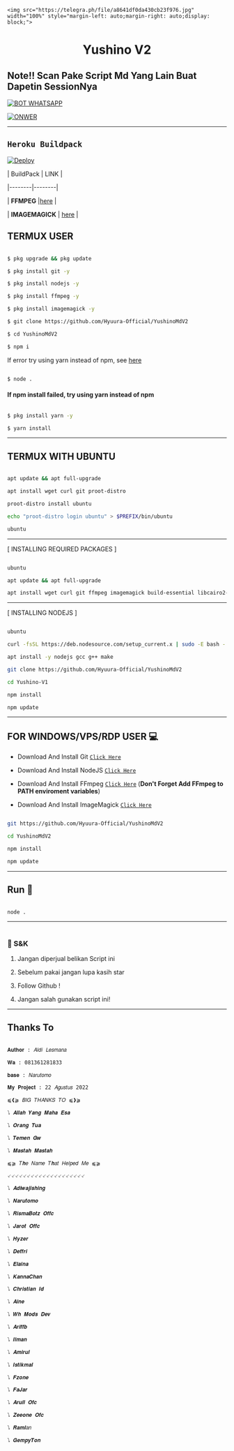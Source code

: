 <p align="center">

    <img src="https://telegra.ph/file/a8641df0da430cb23f976.jpg" width="100%" style="margin-left: auto;margin-right: auto;display: block;">

</p>

<h1 align="center">Yushino V2</h1>

## Note!! Scan Pake Script Md Yang Lain Buat Dapetin SessionNya 

[![BOT WHATSAPP](https://img.shields.io/badge/WhatsApp%20BOT-25D366?style=for-the-badge&logo=whatsapp&logoColor=white)](https://wa.me/6283838186170) 

[![ONWER](https://img.shields.io/badge/Owner%20BOT-25D366?style=for-the-badge&logo=whatsapp&logoColor=white)](https://wa.me/6281361281833) 

---------

## ```Heroku Buildpack```

[![Deploy](https://www.herokucdn.com/deploy/button.svg)](https://heroku.com/deploy?template=https://github.com/Hyuura-Official/YushinoMdV3)

| BuildPack | LINK |

|--------|--------|

| **FFMPEG** |[here](https://github.com/jonathanong/heroku-buildpack-ffmpeg-latest) |

| **IMAGEMAGICK** | [here](https://github.com/DuckyTeam/heroku-buildpack-imagemagick) |

## TERMUX USER

```bash

$ pkg upgrade && pkg update

$ pkg install git -y

$ pkg install nodejs -y

$ pkg install ffmpeg -y

$ pkg install imagemagick -y

$ git clone https://github.com/Hyuura-Official/YushinoMdV2

$ cd YushinoMdV2

$ npm i 

```

If error try using yarn instead of npm, see [here](https://github.com/Jikarinka/Kannabotv2#if-npm-install-failed--try--using-yarn-instead-of-npm)

```bash

$ node .

```

#### If npm install failed, try using yarn instead of npm

```bash

$ pkg install yarn -y

$ yarn install

```

---------

## TERMUX WITH UBUNTU

```bash

apt update && apt full-upgrade

apt install wget curl git proot-distro

proot-distro install ubuntu

echo "proot-distro login ubuntu" > $PREFIX/bin/ubuntu

ubuntu

```

---------

[ INSTALLING REQUIRED PACKAGES ]

```bash

ubuntu

apt update && apt full-upgrade

apt install wget curl git ffmpeg imagemagick build-essential libcairo2-dev libpango1.0-dev libjpeg-dev libgif-dev librsvg2-dev dbus-x11 ffmpeg2theora ffmpegfs ffmpegthumbnailer ffmpegthumbnailer-dbg ffmpegthumbs libavcodec-dev libavcodec-extra libavcodec-extra58 libavdevice-dev libavdevice58 libavfilter-dev libavfilter-extra libavfilter-extra7 libavformat-dev libavformat58 libavifile-0.7-bin libavifile-0.7-common libavifile-0.7c2 libavresample-dev libavresample4 libavutil-dev libavutil56 libpostproc-dev libpostproc55 graphicsmagick graphicsmagick-dbg graphicsmagick-imagemagick-compat graphicsmagick-libmagick-dev-compat groff imagemagick-6.q16hdri imagemagick-common libchart-gnuplot-perl libgraphics-magick-perl libgraphicsmagick++-q16-12 libgraphicsmagick++1-dev

```

---------

[ INSTALLING NODEJS ]

```bash

ubuntu

curl -fsSL https://deb.nodesource.com/setup_current.x | sudo -E bash -

apt install -y nodejs gcc g++ make

git clone https://github.com/Hyuura-Official/YushinoMdV2

cd Yushino-V1

npm install

npm update

```

---------

## FOR WINDOWS/VPS/RDP USER 💻

* Download And Install Git [`Click Here`](https://git-scm.com/downloads)

* Download And Install NodeJS [`Click Here`](https://nodejs.org/en/download)

* Download And Install FFmpeg [`Click Here`](https://ffmpeg.org/download.html) (**Don't Forget Add FFmpeg to PATH enviroment variables**)

* Download And Install ImageMagick [`Click Here`](https://imagemagick.org/script/download.php)

```bash

git https://github.com/Hyuura-Official/YushinoMdV2

cd YushinoMdV2

npm install

npm update

```

---------

## Run 🏃

```bash

node .

```

---------

#

### 📮 S&K

1. Jangan diperjual belikan Script ini

2. Sebelum pakai jangan lupa kasih star

3. Follow Github !

4. Jangan salah gunakan script ini!

---------

## Thanks To

```bash

𝐀𝐮𝐭𝐡𝐨𝐫 : 𝐴𝑙𝑑𝑖 𝐿𝑒𝑠𝑚𝑎𝑛𝑎 

𝐖𝐚 : 081361281833

𝐛𝐚𝐬𝐞 : 𝑁𝑎𝑟𝑢𝑡𝑜𝑚𝑜

𝐌𝐲 𝐏𝐫𝐨𝐣𝐞𝐜𝐭 : 22 𝐴𝑔𝑢𝑠𝑡𝑢𝑠 2022

⫹❰⫺ 𝐵𝐼𝐺 𝑇𝐻𝐴𝑁𝐾𝑆 𝑇𝑂 ⫹❱⫺

⭝ 𝑨𝒍𝒍𝒂𝒉 𝒀𝒂𝒏𝒈 𝑴𝒂𝒉𝒂 𝑬𝒔𝒂

⭝ 𝑶𝒓𝒂𝒏𝒈 𝑻𝒖𝒂

⭝ 𝑻𝒆𝒎𝒆𝒏 𝑮𝒘

⭝ 𝑴𝒂𝒔𝒕𝒂𝒉 𝑴𝒂𝒔𝒕𝒂𝒉

⫹⫺ 𝑇𝒉𝑒 𝑁𝑎𝑚𝑒 𝑇𝒉𝑎𝑡 𝐻𝑒𝑙𝑝𝑒𝑑 𝑀𝑒 ⫹⫺

⸔⸔⸔⸔⸔⸔⸔⸔⸔⸔⸔⸔⸔⸔⸔⸔⸔⸔⸔⸔

⭝ 𝑨𝒅𝒊𝒘𝒂𝒋𝒊𝒔𝒉𝒊𝒏𝒈

⭝ 𝑵𝒂𝒓𝒖𝒕𝒐𝒎𝒐

⭝ 𝑹𝒊𝒔𝒎𝒂𝑩𝒐𝒕𝒛 𝑶𝒇𝒇𝒄

⭝ 𝑱𝒂𝒓𝒐𝒕 𝑶𝒇𝒇𝒄

⭝ 𝑯𝒚𝒛𝒆𝒓

⭝ 𝑫𝒆𝒇𝒇𝒓𝒊

⭝ 𝑬𝒍𝒂𝒊𝒏𝒂

⭝ 𝑲𝒂𝒏𝒏𝒂𝑪𝒉𝒂𝒏

⭝ 𝑪𝒉𝒓𝒊𝒔𝒕𝒊𝒂𝒏 𝑰𝒅

⭝ 𝑨𝒊𝒏𝒆

⭝ 𝑾𝒉 𝑴𝒐𝒅𝒔 𝑫𝒆𝒗

⭝ 𝑨𝒓𝒊𝒇𝒇𝒃

⭝ 𝑰𝒍𝒎𝒂𝒏

⭝ 𝑨𝒎𝒊𝒓𝒖𝒍

⭝ 𝑰𝒔𝒕𝒊𝒌𝒎𝒂𝒍

⭝ 𝑭𝒛𝒐𝒏𝒆

⭝ 𝑭𝒂𝑱𝒂𝒓

⭝ 𝑨𝒓𝒖𝒍𝒍 𝑶𝒇𝒄

⭝ 𝒁𝒆𝒆𝒐𝒏𝒆 𝑶𝒇𝒄

⭝ 𝑹𝒂𝒎𝒍𝑎𝑛

⭝ 𝑮𝒆𝒎𝒑𝒚𝑻𝒐𝒏

```
